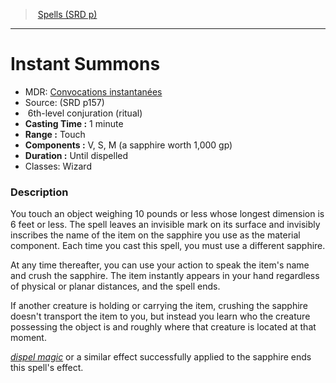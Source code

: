 ﻿---
!SpellItem
Family: SpellVO
Name: Instant Summons
Type: conjuration
Level: 6
CastingTime: 1 minute
Range: Touch
Components: V, S, M (a sapphire worth 1,000 gp)
Duration: Until dispelled
Classes: Wizard
Source: (SRD p157)
AltName: '[Convocations instantanées](hd_spells_convocations_instantanees.md)'
Ritual: ritual
Id: spells_vo.md#instant-summons
ParentLink: spells_vo.md#spells-srd-p
ParentName: Spells (SRD p)
NameLevel: 1
Attributes:
  Name: Instant Summons
  Markdown: >+
    # <!--Name-->Instant Summons<!--/Name-->


    - MDR: <!--AltName-->[Convocations instantanées](hd_spells_convocations_instantanees.md)<!--/AltName-->

    - Source: <!--Source-->(SRD p157)<!--/Source-->

    -  <!--Level-->6<!--/Level-->th-level <!--Type-->conjuration<!--/Type--> (<!--Ritual-->ritual<!--/Ritual-->)

    - **Casting Time :** <!--CastingTime-->1 minute<!--/CastingTime-->

    - **Range :** <!--Range-->Touch<!--/Range-->

    - **Components :** <!--Components-->V, S, M (a sapphire worth 1,000 gp)<!--/Components-->

    - **Duration :** <!--Duration-->Until dispelled<!--/Duration-->

    - Classes: <!--Classes-->Wizard<!--/Classes-->


    ### Description


    You touch an object weighing 10 pounds or less whose longest dimension is 6 feet or less. The spell leaves an invisible mark on its surface and invisibly inscribes the name of the item on the sapphire you use as the material component. Each time you cast this spell, you must use a different sapphire.


    At any time thereafter, you can use your action to speak the item's name and crush the sapphire. The item instantly appears in your hand regardless of physical or planar distances, and the spell ends.


    If another creature is holding or carrying the item, crushing the sapphire doesn't transport the item to you, but instead you learn who the creature possessing the object is and roughly where that creature is located at that moment.


    _[dispel magic](spells_vo.hd#dispel-magic)_ or a similar effect successfully applied to the sapphire ends this spell's effect.

  AltName: '[Convocations instantanées](hd_spells_convocations_instantanees.md)'
  Source: (SRD p157)
  Level: 6
  Type: conjuration
  Ritual: ritual
  CastingTime: 1 minute
  Range: Touch
  Components: V, S, M (a sapphire worth 1,000 gp)
  Duration: Until dispelled
  Classes: Wizard
AttributesDictionary: >+
  Name: Instant Summons

  Markdown: >+

    # <!--Name-->Instant Summons<!--/Name-->





    - MDR: <!--AltName-->[Convocations instantanées](hd_spells_convocations_instantanees.md)<!--/AltName-->



    - Source: <!--Source-->(SRD p157)<!--/Source-->



    -  <!--Level-->6<!--/Level-->th-level <!--Type-->conjuration<!--/Type--> (<!--Ritual-->ritual<!--/Ritual-->)



    - **Casting Time :** <!--CastingTime-->1 minute<!--/CastingTime-->



    - **Range :** <!--Range-->Touch<!--/Range-->



    - **Components :** <!--Components-->V, S, M (a sapphire worth 1,000 gp)<!--/Components-->



    - **Duration :** <!--Duration-->Until dispelled<!--/Duration-->



    - Classes: <!--Classes-->Wizard<!--/Classes-->





    ### Description





    You touch an object weighing 10 pounds or less whose longest dimension is 6 feet or less. The spell leaves an invisible mark on its surface and invisibly inscribes the name of the item on the sapphire you use as the material component. Each time you cast this spell, you must use a different sapphire.





    At any time thereafter, you can use your action to speak the item's name and crush the sapphire. The item instantly appears in your hand regardless of physical or planar distances, and the spell ends.





    If another creature is holding or carrying the item, crushing the sapphire doesn't transport the item to you, but instead you learn who the creature possessing the object is and roughly where that creature is located at that moment.





    _[dispel magic](spells_vo.hd#dispel-magic)_ or a similar effect successfully applied to the sapphire ends this spell's effect.



  AltName: '[Convocations instantanées](hd_spells_convocations_instantanees.md)'

  Source: (SRD p157)

  Level: 6

  Type: conjuration

  Ritual: ritual

  CastingTime: 1 minute

  Range: Touch

  Components: V, S, M (a sapphire worth 1,000 gp)

  Duration: Until dispelled

  Classes: Wizard

---
> [Spells (SRD p)](srd_spells.md)

---

# Instant Summons

- MDR: [Convocations instantanées](hd_spells_convocations_instantanees.md)
- Source: (SRD p157)
-  6th-level conjuration (ritual)
- **Casting Time :** 1 minute
- **Range :** Touch
- **Components :** V, S, M (a sapphire worth 1,000 gp)
- **Duration :** Until dispelled
- Classes: Wizard

### Description

You touch an object weighing 10 pounds or less whose longest dimension is 6 feet or less. The spell leaves an invisible mark on its surface and invisibly inscribes the name of the item on the sapphire you use as the material component. Each time you cast this spell, you must use a different sapphire.

At any time thereafter, you can use your action to speak the item's name and crush the sapphire. The item instantly appears in your hand regardless of physical or planar distances, and the spell ends.

If another creature is holding or carrying the item, crushing the sapphire doesn't transport the item to you, but instead you learn who the creature possessing the object is and roughly where that creature is located at that moment.

_[dispel magic](spells_vo.hd#dispel-magic)_ or a similar effect successfully applied to the sapphire ends this spell's effect.

